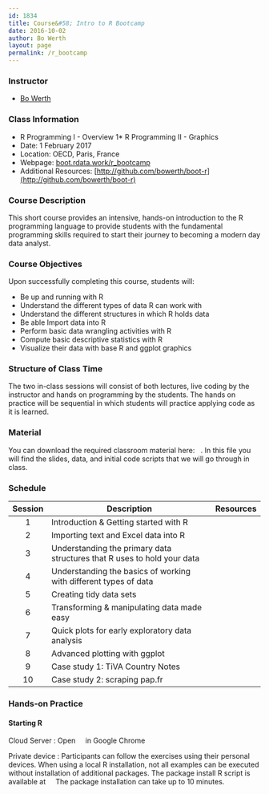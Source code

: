 ```yaml
---
id: 1834
title: Course&#58; Intro to R Bootcamp
date: 2016-10-02
author: Bo Werth
layout: page
permalink: /r_bootcamp
---
```


### Instructor

  * [Bo Werth](http://gh.rdata.work/)


### Class Information

* R Programming I - Overview
1* R Programming II - Graphics
* Date: 1 February 2017
* Location: OECD, Paris, France
* Webpage: [boot.rdata.work/r_bootcamp](http://boot.rdata.work/r_bootcamp)
* Additional Resources: [http://github.com/bowerth/boot-r](http://github.com/bowerth/boot-r)

### Course Description 

This short course provides an intensive, hands-on introduction to the R programming language to provide students with the fundamental programming skills required to start their journey to becoming a modern day data analyst.

### Course Objectives
Upon successfully completing this course, students will:

- Be up and running with R
- Understand the different types of data R can work with
- Understand the different structures in which R holds data
- Be able Import data into R
- Perform basic data wrangling activities with R
- Compute basic descriptive statistics with R
- Visualize their data with base R and ggplot graphics


### Structure of Class Time 

The two in-class sessions will consist of both lectures, live coding by the instructor and hands on programming by the students. The hands on practice will be sequential in which students will practice applying code as it is learned. 


### Material
You can download the required classroom material here: &nbsp; <a href="https://dl.dropboxusercontent.com/u/1807228/bootcamp.zip?dl=1" style="color:black;"><i class="fa fa-folder-open" style="font-size:1em"></i></a>.  In this file you will find the slides, data, and initial code scripts that we will go through in class.


### Schedule

<!-- &nbsp; <a href="https://www.dropbox.com/sh/u90143yxi8frjc6/AACabxoBFwxHBGu1PH9fTEkDa?dl=1" style="color:black;"><i class="fa fa-database" aria-hidden="true"></i></a> -->

| Session | Description | Resources | 
|:---:|---|:---:|
| 1 | Introduction & Getting started with R | <a href="bootcamp/1-intro" style="color:black;"><i class="fa fa-file-powerpoint-o" aria-hidden="true"></i></a> &nbsp; <a href="bootcamp/1-intro/1-intro.R" style="color:black;"><i class="fa fa-file-code-o" aria-hidden="true"></i></a> &nbsp;&nbsp;&nbsp;&nbsp;&nbsp;&nbsp; |
| 2 | Importing text and Excel data into R | <a href="bootcamp/2-get-data" style="color:black;"><i class="fa fa-file-powerpoint-o" aria-hidden="true"></i></a> &nbsp; <a href="bootcamp/2-get-data/2-get-data.R" style="color:black;"><i class="fa fa-file-code-o" aria-hidden="true"></i></a> &nbsp;&nbsp;&nbsp;&nbsp;&nbsp;&nbsp; |
| 3 | Understanding the primary data structures that R uses to hold your data | <a href="bootcamp/3-data-structures" style="color:black;"><i class="fa fa-file-powerpoint-o" aria-hidden="true"></i></a> &nbsp; <a href="bootcamp/3-data-structures/3-data-structures.R" style="color:black;"><i class="fa fa-file-code-o" aria-hidden="true"></i></a> &nbsp;&nbsp;&nbsp;&nbsp;&nbsp;&nbsp; |
| 4 | Understanding the basics of working with different types of data | <a href="bootcamp/4-data-types" style="color:black;"><i class="fa fa-file-powerpoint-o" aria-hidden="true"></i></a> &nbsp; <a href="bootcamp/4-data-types/4-data-types.R" style="color:black;"><i class="fa fa-file-code-o" aria-hidden="true"></i></a> &nbsp;&nbsp;&nbsp;&nbsp;&nbsp;&nbsp; |
| 5 | Creating tidy data sets | <a href="bootcamp/5-tidy-data" style="color:black;"><i class="fa fa-file-powerpoint-o" aria-hidden="true"></i></a> &nbsp; <a href="bootcamp/5-tidy-data/5-tidy-data.R" style="color:black;"><i class="fa fa-file-code-o" aria-hidden="true"></i></a> &nbsp;&nbsp;&nbsp;&nbsp;&nbsp;&nbsp;  |
| 6 | Transforming & manipulating data made easy | <a href="bootcamp/6-dplyr-data" style="color:black;"><i class="fa fa-file-powerpoint-o" aria-hidden="true"></i></a> &nbsp; <a href="bootcamp/6-dplyr-data/6-dplyr-data.R" style="color:black;"><i class="fa fa-file-code-o" aria-hidden="true"></i></a> &nbsp;&nbsp;&nbsp;&nbsp;&nbsp;&nbsp; |
| 7 | Quick plots for early exploratory data analysis | <a href="bootcamp/7-quickplots" style="color:black;"><i class="fa fa-file-powerpoint-o" aria-hidden="true"></i></a> &nbsp; <a href="bootcamp/7-quickplots/7-quickplots.R" style="color:black;"><i class="fa fa-file-code-o" aria-hidden="true"></i></a> &nbsp;&nbsp;&nbsp;&nbsp;&nbsp;&nbsp; |
| 8 | Advanced plotting with ggplot | <a href="bootcamp/8-ggplot" style="color:black;"><i class="fa fa-file-powerpoint-o" aria-hidden="true"></i></a> &nbsp; <a href="bootcamp/8-ggplot/8-ggplot.R" style="color:black;"><i class="fa fa-file-code-o" aria-hidden="true"></i></a> &nbsp;&nbsp;&nbsp;&nbsp;&nbsp;&nbsp; |
| 9 | Case study 1: TiVA Country Notes | <a href="http://sti.rdata.work/report_icio_tiva_AUT.html" style="color:black;"><i class="fa fa-file-powerpoint-o" aria-hidden="true"></i></a> &nbsp; <a href="http://countrynote.rdata.work/articles/countrynote.html" style="color:black;"><i class="fa fa-file-code-o" aria-hidden="true"></i></a> &nbsp; <a href="https://github.com/bowerth/countrynote" style="color:black;"><i class="fa fa-database" aria-hidden="true"></i></a> |
| 10 | Case study 2: scraping pap.fr | <a href="http://estate.rdata.work/articles/estate.html" style="color:black;"><i class="fa fa-file-powerpoint-o" aria-hidden="true"></i></a> &nbsp; <a href="https://raw.githubusercontent.com/bowerth/estate/master/vignettes/estate.Rmd" style="color:black;"><i class="fa fa-file-code-o" aria-hidden="true"></i></a> &nbsp; <a href="https://github.com/bowerth/estate" style="color:black;"><i class="fa fa-database" aria-hidden="true"></i></a> |


### Hands-on Practice

#### Starting R

<!-- Portable version -->
<!-- :   Start RStudio from `\\asap1\em_apps$\R` -->

<!-- OECD R Server -->
<!-- :   Log on to server, start RStudio and set R installation:   -->
<!-- 	`\\\\asap1\\em_apps\$\\R\\R-3.3.1` -->

<!-- `setwd("T:/DKI/rtrainings/bootcamp/code-scripts")` -->

Cloud Server
: Open &nbsp; <a href="http://rstudio.rdata.work:8787/" style="color:black;"><i
  class="fa fa-cloud" aria-hidden="true"></i></a> &nbsp; in Google Chrome

Private device 
: Participants can follow the exercises using their personal devices. When using
  a local R installation, not all examples can be executed without installation
  of additional packages. The package install R script is available at &nbsp; <a
  href="https://dl.dropboxusercontent.com/u/1807228/install-packages.R?dl=1"
  style="color:black;"><i class="fa fa-file-code-o" aria-hidden="true"></i></a>
  &nbsp; The package installation can take up to 10 minutes.

